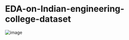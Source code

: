 # EDA-on-Indian-engineering-college-dataset
![image](https://github.com/tawhid1204/EDA-on-Indian-engineering-college-dataset/assets/141393094/af2f9909-b386-4c64-9504-b1249f8817f2)

